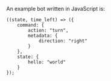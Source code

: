 An example bot written in JavaScript is:

```
((state, time_left) => ({
    command: {
        action: "turn",
        metadata: {
            direction: "right"
        }
    },
    state: {
        hello: "world"
    }
});
```
